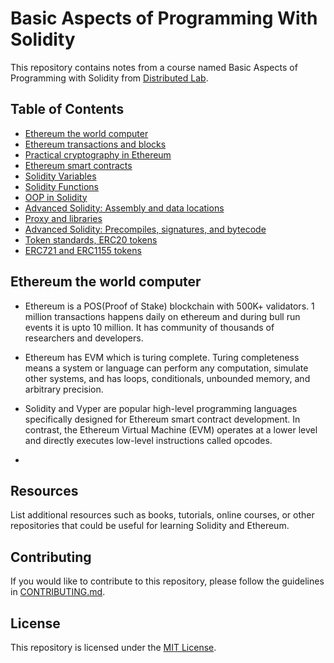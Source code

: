 # Basic Aspects of Programming With Solidity

This repository contains notes from a course named Basic Aspects of Programming with Solidity from [Distributed Lab](https://distributedlab.com/).


## Table of Contents

- [Ethereum the world computer](#ethereum)
- [Ethereum transactions and blocks](#ethereum-blocks)
- [Practical cryptography in Ethereum](#cryptography)
- [Ethereum smart contracts](#smart-contracts)
- [Solidity Variables](#solidity-variables)
- [Solidity Functions](#solidity-functions)
- [OOP in Solidity](#solidity-oop)
- [Advanced Solidity: Assembly and data locations](#advanced-solidity)
- [Proxy and libraries](#proxy-libraries)
- [Advanced Solidity: Precompiles, signatures, and bytecode](#precompiles)
- [Token standards, ERC20 tokens](#token-standards)
- [ERC721 and ERC1155 tokens](#erc721-erc1155)

## Ethereum the world computer

- Ethereum is a POS(Proof of Stake) blockchain with 500K+ validators. 1 million transactions happens daily on ethereum and during bull run events it is upto 10 million. It has community of thousands of researchers and developers.

- Ethereum has EVM which is turing complete. Turing completeness means a system or language can perform any computation, simulate other systems, and has loops, conditionals, unbounded memory, and arbitrary precision.

- Solidity and Vyper are popular high-level programming languages specifically designed for Ethereum smart contract development. In contrast, the Ethereum Virtual Machine (EVM) operates at a lower level and directly executes low-level instructions called opcodes.

- 


## Resources

List additional resources such as books, tutorials, online courses, or other repositories that could be useful for learning Solidity and Ethereum.

## Contributing

If you would like to contribute to this repository, please follow the guidelines in [CONTRIBUTING.md](CONTRIBUTING.md).

## License

This repository is licensed under the [MIT License](LICENSE).

